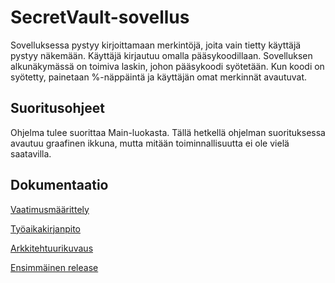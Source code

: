 # SecretVault-sovellus

Sovelluksessa pystyy kirjoittamaan merkintöjä, joita vain tietty käyttäjä pystyy näkemään. Käyttäjä kirjautuu omalla pääsykoodillaan. Sovelluksen alkunäkymässä on toimiva laskin, johon pääsykoodi syötetään. Kun koodi on syötetty, painetaan %-näppäintä ja käyttäjän omat merkinnät avautuvat.

## Suoritusohjeet

Ohjelma tulee suorittaa Main-luokasta. Tällä hetkellä ohjelman suorituksessa avautuu graafinen ikkuna, mutta mitään toiminnallisuutta ei ole vielä saatavilla.

## Dokumentaatio

[Vaatimusmäärittely](https://github.com/marinarogulina/ot-harjoitustyo/blob/master/dokumentaatio/vaatimusmaarittely.md)

[Työaikakirjanpito](https://github.com/marinarogulina/ot-harjoitustyo/blob/master/dokumentaatio/tuntikirjanpito.md)

[Arkkitehtuurikuvaus](https://github.com/marinarogulina/ot-harjoitustyo/blob/master/dokumentaatio/arkkitehtuuri.md)

[Ensimmäinen release](https://github.com/marinarogulina/ot-harjoitustyo/releases/tag/viikko5)

